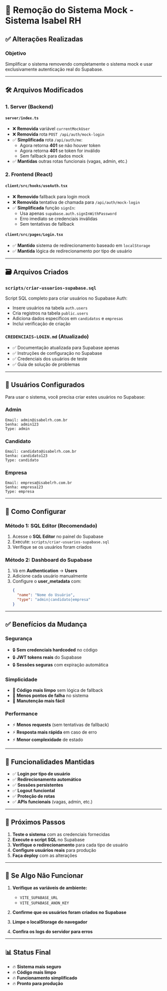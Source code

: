 # 🔄 Remoção do Sistema Mock - Sistema Isabel RH

## ✅ **Alterações Realizadas**

### **Objetivo**
Simplificar o sistema removendo completamente o sistema mock e usar exclusivamente autenticação real do Supabase.

---

## 🛠️ **Arquivos Modificados**

### **1. Server (Backend)**

#### **`server/index.ts`**
- ❌ **Removida** variável `currentMockUser`
- ❌ **Removida** rota `POST /api/auth/mock-login`
- ✅ **Simplificada** rota `/api/auth/me`:
  - Agora retorna **401** se não houver token
  - Agora retorna **401** se token for inválido
  - Sem fallback para dados mock
- ✅ **Mantidas** outras rotas funcionais (vagas, admin, etc.)

### **2. Frontend (React)**

#### **`client/src/hooks/useAuth.tsx`**
- ❌ **Removido** fallback para login mock
- ❌ **Removida** tentativa de chamada para `/api/auth/mock-login`
- ✅ **Simplificada** função `signIn`:
  - Usa apenas `supabase.auth.signInWithPassword`
  - Erro imediato se credenciais inválidas
  - Sem tentativas de fallback

#### **`client/src/pages/Login.tsx`**
- ✅ **Mantido** sistema de redirecionamento baseado em `localStorage`
- ✅ **Mantida** lógica de redirecionamento por tipo de usuário

---

## 🗃️ **Arquivos Criados**

### **`scripts/criar-usuarios-supabase.sql`**
Script SQL completo para criar usuários no Supabase Auth:
- Insere usuários na tabela `auth.users`
- Cria registros na tabela `public.users`
- Adiciona dados específicos em `candidatos` e `empresas`
- Inclui verificação de criação

### **`CREDENCIAIS-LOGIN.md` (Atualizado)**
- ✅ Documentação atualizada para Supabase apenas
- ✅ Instruções de configuração no Supabase
- ✅ Credenciais dos usuários de teste
- ✅ Guia de solução de problemas

---

## 👥 **Usuários Configurados**

Para usar o sistema, você precisa criar estes usuários no Supabase:

### **Admin**
```
Email: admin@isabelrh.com.br
Senha: admin123
Type: admin
```

### **Candidato**
```
Email: candidato@isabelrh.com.br
Senha: candidato123
Type: candidato
```

### **Empresa**
```
Email: empresa@isabelrh.com.br
Senha: empresa123
Type: empresa
```

---

## 🔧 **Como Configurar**

### **Método 1: SQL Editor (Recomendado)**
1. Acesse o **SQL Editor** no painel do Supabase
2. Execute: `scripts/criar-usuarios-supabase.sql`
3. Verifique se os usuários foram criados

### **Método 2: Dashboard do Supabase**
1. Vá em **Authentication** → **Users**
2. Adicione cada usuário manualmente
3. Configure o **user_metadata** com:
   ```json
   {
     "name": "Nome do Usuário",
     "type": "admin|candidato|empresa"
   }
   ```

---

## ✅ **Benefícios da Mudança**

### **Segurança**
- 🔒 **Sem credenciais hardcoded** no código
- 🔒 **JWT tokens reais** do Supabase
- 🔒 **Sessões seguras** com expiração automática

### **Simplicidade**
- 🧹 **Código mais limpo** sem lógica de fallback
- 🧹 **Menos pontos de falha** no sistema
- 🧹 **Manutenção mais fácil**

### **Performance**
- ⚡ **Menos requests** (sem tentativas de fallback)
- ⚡ **Resposta mais rápida** em caso de erro
- ⚡ **Menor complexidade** de estado

---

## 🎯 **Funcionalidades Mantidas**

- ✅ **Login por tipo de usuário**
- ✅ **Redirecionamento automático**
- ✅ **Sessões persistentes**
- ✅ **Logout funciontal**
- ✅ **Proteção de rotas**
- ✅ **APIs funcionais** (vagas, admin, etc.)

---

## 🚀 **Próximos Passos**

1. **Teste o sistema** com as credenciais fornecidas
2. **Execute o script SQL** no Supabase
3. **Verifique o redirecionamento** para cada tipo de usuário
4. **Configure usuários reais** para produção
5. **Faça deploy** com as alterações

---

## 🐛 **Se Algo Não Funcionar**

1. **Verifique as variáveis de ambiente:**
   - `VITE_SUPABASE_URL`
   - `VITE_SUPABASE_ANON_KEY`

2. **Confirme que os usuários foram criados no Supabase**

3. **Limpe o localStorage do navegador**

4. **Confira os logs do servidor para erros**

---

## 📊 **Status Final**

- 🔥 **Sistema mais seguro**
- 🔥 **Código mais limpo** 
- 🔥 **Funcionamento simplificado**
- 🔥 **Pronto para produção** 